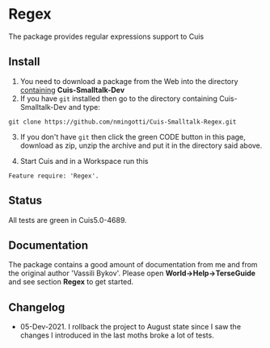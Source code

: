 Regex
==========

The package provides regular expressions support to Cuis

## Install

1. You need to download a package from the Web into the directory <u>containing</u> **Cuis-Smalltalk-Dev**
2. If you have `git` installed then go to the directory containing Cuis-Smalltalk-Dev and type:

```git clone https://github.com/nmingotti/Cuis-Smalltalk-Regex.git```

3. If you don't have `git` then click the green CODE button in this page, download as zip, unzip the archive and put it in the directory said above. 

4. Start Cuis and in a Workspace run this 

````Feature require: 'Regex'.````

## Status 

All tests are green in Cuis5.0-4689.

## Documentation 

The package contains a good amount of documentation from me and from the original author 'Vassili Bykov'. Please open **World->Help->TerseGuide** and see section **Regex** to get started. 


## Changelog

* 05-Dev-2021. I rollback the project to August state since I saw the changes I introduced in the last moths broke a lot of tests. 


